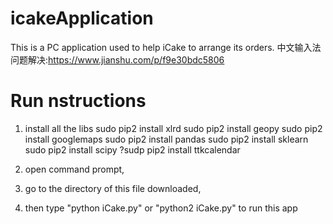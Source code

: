 # icakeApplication

This is a PC application used to help iCake to arrange its orders.
中文输入法问题解决:https://www.jianshu.com/p/f9e30bdc5806


# Run nstructions

1. install all the libs
sudo pip2 install xlrd
sudo pip2 install geopy
sudo pip2 install googlemaps
sudo pip2 install pandas
sudo pip2 install sklearn
sudo pip2 install scipy
?sudp pip2 install ttkcalendar

2. open command prompt, 
3. go to the directory of this file downloaded,
4. then type "python iCake.py" or "python2 iCake.py" to run this app

